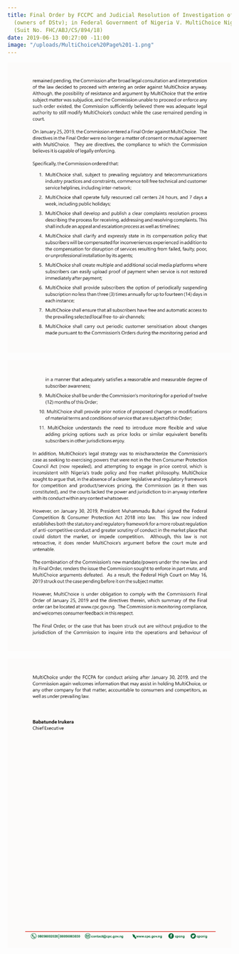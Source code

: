```yaml
---
title: Final Order by FCCPC and Judicial Resolution of Investigation of MultiChoice
  (owners of DStv); in Federal Government of Nigeria V. MultiChoice Nigeria Limited
  (Suit No. FHC/ABJ/CS/894/18)
date: 2019-06-13 00:27:00 -11:00
image: "/uploads/MultiChoice%20Page%201-1.png"
---
```


![multichoice2.png](/uploads/multichoice2.png)

![MultiChoice3.png](/uploads/MultiChoice3.png)

![MultiChoice4.png](/uploads/MultiChoice4.png)